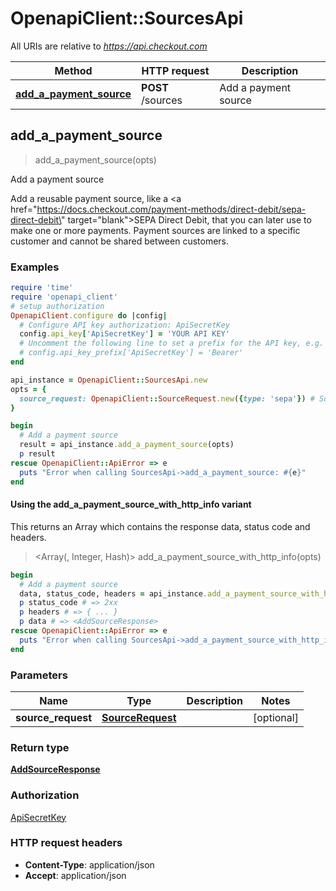 # OpenapiClient::SourcesApi

All URIs are relative to *https://api.checkout.com*

| Method | HTTP request | Description |
| ------ | ------------ | ----------- |
| [**add_a_payment_source**](SourcesApi.md#add_a_payment_source) | **POST** /sources | Add a payment source |


## add_a_payment_source

> <AddSourceResponse> add_a_payment_source(opts)

Add a payment source

Add a reusable payment source, like a <a href=\"https://docs.checkout.com/payment-methods/direct-debit/sepa-direct-debit\" target=\"blank\">SEPA Direct Debit</a>, that you can later use to make one or more payments. Payment sources are linked to a specific customer and cannot be shared between customers. 

### Examples

```ruby
require 'time'
require 'openapi_client'
# setup authorization
OpenapiClient.configure do |config|
  # Configure API key authorization: ApiSecretKey
  config.api_key['ApiSecretKey'] = 'YOUR API KEY'
  # Uncomment the following line to set a prefix for the API key, e.g. 'Bearer' (defaults to nil)
  # config.api_key_prefix['ApiSecretKey'] = 'Bearer'
end

api_instance = OpenapiClient::SourcesApi.new
opts = {
  source_request: OpenapiClient::SourceRequest.new({type: 'sepa'}) # SourceRequest | 
}

begin
  # Add a payment source
  result = api_instance.add_a_payment_source(opts)
  p result
rescue OpenapiClient::ApiError => e
  puts "Error when calling SourcesApi->add_a_payment_source: #{e}"
end
```

#### Using the add_a_payment_source_with_http_info variant

This returns an Array which contains the response data, status code and headers.

> <Array(<AddSourceResponse>, Integer, Hash)> add_a_payment_source_with_http_info(opts)

```ruby
begin
  # Add a payment source
  data, status_code, headers = api_instance.add_a_payment_source_with_http_info(opts)
  p status_code # => 2xx
  p headers # => { ... }
  p data # => <AddSourceResponse>
rescue OpenapiClient::ApiError => e
  puts "Error when calling SourcesApi->add_a_payment_source_with_http_info: #{e}"
end
```

### Parameters

| Name | Type | Description | Notes |
| ---- | ---- | ----------- | ----- |
| **source_request** | [**SourceRequest**](SourceRequest.md) |  | [optional] |

### Return type

[**AddSourceResponse**](AddSourceResponse.md)

### Authorization

[ApiSecretKey](../README.md#ApiSecretKey)

### HTTP request headers

- **Content-Type**: application/json
- **Accept**: application/json

